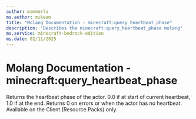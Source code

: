```yaml
---
author: mammerla
ms.author: mikeam
title: "Molang Documentation - minecraft:query_heartbeat_phase"
description: "Describes the minecraft:query_heartbeat_phase molang"
ms.service: minecraft-bedrock-edition
ms.date: 02/11/2025 
---
```


# Molang Documentation - minecraft:query_heartbeat_phase

Returns the heartbeat phase of the actor. 0.0 if at start of current heartbeat, 1.0 if at the end. Returns 0 on errors or when the actor has no heartbeat. Available on the Client (Resource Packs) only.

